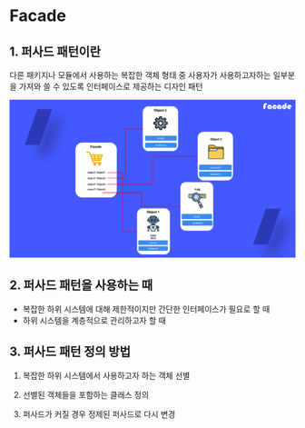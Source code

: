 # Facade

## 1. 퍼사드 패턴이란

다른 패키지나 모듈에서 사용하는 복잡한 객체 형태 중 사용자가 사용하고자하는 일부분을 가져와 쓸 수 있도록 인터페이스로 제공하는 디자인 패턴

![Untitled](facade/Untitled.png)

## 2. 퍼사드 패턴을 사용하는 때

- 복잡한 하위 시스템에 대해 제한적이지만 간단한 인터페이스가 필요로 할 때
- 하위 시스템을 계층적으로 관리하고자 할 때

## 3. 퍼사드 패턴 정의 방법

1) 복잡한 하위 시스템에서 사용하고자 하는 객체 선별

2) 선별된 객체들을 포함하는 클래스 정의

3) 퍼사드가 커질 경우 정제된 퍼사드로 다시 변경